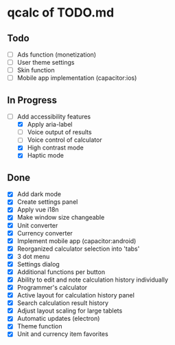 # qcalc of TODO.md

## Todo

- [ ] Ads function (monetization)
- [ ] User theme settings
- [ ] Skin function
- [ ] Mobile app implementation (capacitor:ios)

## In Progress

- [ ] Add accessibility features
  - [x] Apply aria-label
  - [ ] Voice output of results
  - [ ] Voice control of calculator
  - [x] High contrast mode
  - [x] Haptic mode

## Done

- [x] Add dark mode
- [x] Create settings panel
- [x] Apply vue i18n
- [x] Make window size changeable
- [x] Unit converter
- [x] Currency converter
- [x] Implement mobile app (capacitor:android)
- [x] Reorganized calculator selection into 'tabs'
- [x] 3 dot menu
- [x] Settings dialog
- [x] Additional functions per button
- [x] Ability to edit and note calculation history individually
- [x] Programmer's calculator
- [x] Active layout for calculation history panel
- [x] Search calculation result history
- [x] Adjust layout scaling for large tablets
- [x] Automatic updates (electron)
- [x] Theme function
- [x] Unit and currency item favorites
